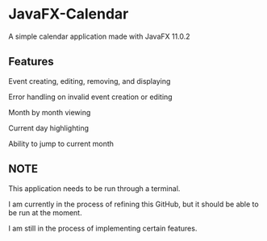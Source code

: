 # JavaFX-Calendar
A simple calendar application made with JavaFX 11.0.2

## Features
Event creating, editing, removing, and displaying

Error handling on invalid event creation or editing

Month by month viewing

Current day highlighting

Ability to jump to current month

## NOTE
This application needs to be run through a terminal.

I am currently in the process of refining this GitHub, but it should be able to be run at the moment.

I am still in the process of implementing certain features.
